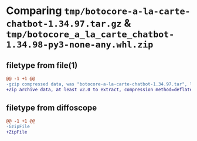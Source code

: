 # Comparing `tmp/botocore-a-la-carte-chatbot-1.34.97.tar.gz` & `tmp/botocore_a_la_carte_chatbot-1.34.98-py3-none-any.whl.zip`

## filetype from file(1)

```diff
@@ -1 +1 @@
-gzip compressed data, was "botocore-a-la-carte-chatbot-1.34.97.tar", last modified: Fri May  3 01:04:35 2024, max compression
+Zip archive data, at least v2.0 to extract, compression method=deflate
```

## filetype from diffoscope

```diff
@@ -1 +1 @@
-GzipFile
+ZipFile
```


